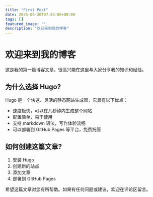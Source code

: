 ```yaml
---
title: "First Post"
date: 2025-06-30T07:44:06+08:00
tags: []
featured_image: ""
description: "欢迎来到我的博客"
---
```


# 欢迎来到我的博客
这是我的第一篇博客文章，很高兴能在这里与大家分享我的知识和经验。

## 为什么选择 Hugo?
Hugo 是一个快速、灵活的静态网站生成器，它具有以下优点：

- 速度极快，可以在几秒钟内生成整个网站
- 配置简单，易于使用
- 支持 markdown 语法，写作体验流畅
- 可以部署到 GitHub Pages 等平台，免费托管

## 如何创建这篇文章?

1. 安装 Hugo
2. 创建新的站点
3. 添加文章
4. 部署到 GitHub Pages

希望这篇文章对您有所帮助。如果有任何问题或建议，欢迎在评论区留言。